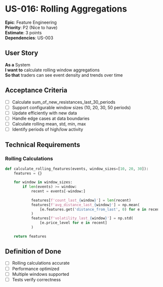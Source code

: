 # US-016: Rolling Aggregations

**Epic**: Feature Engineering  
**Priority**: P2 (Nice to have)  
**Estimate**: 3 points  
**Dependencies**: US-003  

## User Story

**As a** System  
**I want to** calculate rolling window aggregations  
**So that** traders can see event density and trends over time

## Acceptance Criteria

- [ ] Calculate sum_of_new_resistances_last_30_periods
- [ ] Support configurable window sizes (10, 20, 30, 50 periods)
- [ ] Update efficiently with new data
- [ ] Handle edge cases at data boundaries
- [ ] Calculate rolling mean, std, min, max
- [ ] Identify periods of high/low activity

## Technical Requirements

### Rolling Calculations
```python
def calculate_rolling_features(events, window_sizes=[10, 20, 30]):
    features = {}
    
    for window in window_sizes:
        if len(events) >= window:
            recent = events[-window:]
            
            features[f'count_last_{window}'] = len(recent)
            features[f'avg_distance_last_{window}'] = np.mean(
                [e.features.get('distance_from_last', 0) for e in recent]
            )
            features[f'volatility_last_{window}'] = np.std(
                [e.price_level for e in recent]
            )
    
    return features
```

## Definition of Done

- [ ] Rolling calculations accurate
- [ ] Performance optimized
- [ ] Multiple windows supported
- [ ] Tests verify correctness